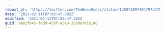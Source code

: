 ```yaml
---
repost_of: 'https://twitter.com/TheBeauDyess/status/1359710974047973378'
date: '2021-02-11T07:03:47.392Z'
modified: '2021-02-11T07:03:47.392Z'
guid: 9a82f845-fddd-45df-a3a3-158da7019108
---
```

 
